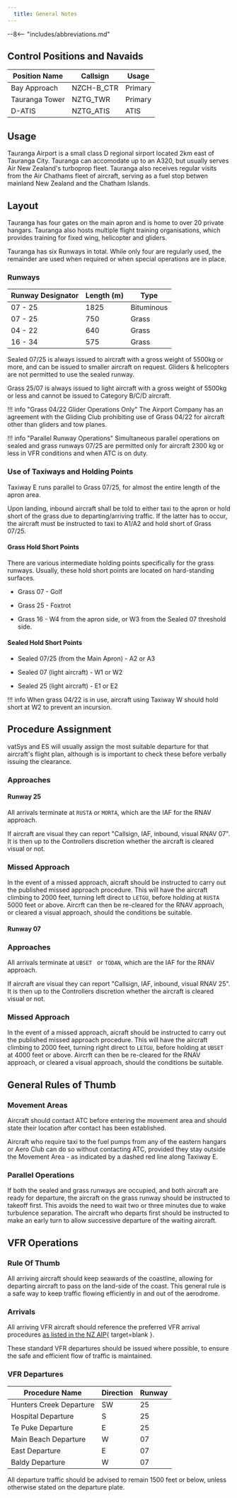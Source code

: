 ```yaml
---
  title: General Notes
---
```


--8<-- "includes/abbreviations.md"

## Control Positions and Navaids

| Position Name  | Callsign   | Usage   |
| -------------- | ---------- | ------- |
| Bay Approach   | NZCH-B_CTR | Primary |
| Tauranga Tower | NZTG_TWR   | Primary |
| D-ATIS         | NZTG_ATIS  | ATIS    |
 

## Usage

Tauranga Airport is a small class D regional sirport located 2km east of Tauranga City. Tauranga can accomodate up to an A320, but usually serves Air New Zealand's turboprop fleet. Tauranga also receives regular visits from the Air Chathams fleet of aircraft, serving as a fuel stop betwen mainland New Zealand and the Chatham Islands.

## Layout

Tauranga has four gates on the main apron and is home to over 20 private hangars. Tauranga also hosts multiple flight training organisations, which provides training for fixed wing, helicopter and gliders.

Tauranga has six Runways in total. While only four are regularly used, the remainder are used when required or when special operations are in place.


### Runways

| Runway Designator | Length (m) | Type       |
| ----------------- | ---------- | ---------- |
| 07 - 25           | 1825       | Bituminous |
| 07 - 25           | 750        | Grass      |
| 04 - 22           | 640        | Grass      |
| 16 - 34           | 575        | Grass      |

Sealed 07/25 is always issued to aircraft with a gross weight of 5500kg or more, and can be issued to smaller aircraft on request. Gliders & helicopters are not permitted to use the sealed runway.

Grass 25/07 is always issued to light aircraft with a gross weight of 5500kg or less and cannot be issued to Category B/C/D aircraft.

!!! info "Grass 04/22 Glider Operations Only"
        The Airport Company has an agreement with the Gliding Club prohibiting use of Grass 04/22 for aircraft other than gliders and tow planes.

!!! info "Parallel Runway Operations"
        Simultaneous parallel operations on sealed and grass runways 07/25 are permitted only for aircraft 2300 kg or less in VFR conditions and when ATC is on duty.


### Use of Taxiways and Holding Points

Taxiway E runs parallel to Grass 07/25, for almost the entire length of the apron area.

Upon landing, inbound aircraft shall be told to either taxi to the apron or hold short of the grass due to departing/arriving traffic. If the latter has to occur, the aircraft must be instructed to taxi to A1/A2 and hold short of Grass 07/25.

#### Grass Hold Short Points

There are various intermediate holding points specifically for the grass runways. Usually, these hold short points are located on hard-standing surfaces.

- Grass 07 - Golf

- Grass 25 - Foxtrot

- Grass 16 - W4 from the apron side, or W3 from the Sealed 07 threshold side.
        
#### Sealed Hold Short Points

- Sealed 07/25 (from the Main Apron) - A2 or A3

- Sealed 07 (light aircraft) - W1 or W2

- Sealed 25 (light aircraft) - E1 or E2

!!! info 
    When grass 04/22 is in use, aircraft using Taxiway W should hold short at W2 to prevent an incursion.

## Procedure Assignment

vatSys and ES will usually assign the most suitable departure for that aircraft's flight plan, although is is important to check these before verbally issuing the clearance.

### Approaches

#### Runway 25

All arrivals terminate at `RUSTA` or `MORTA`, which are the IAF for the RNAV approach.

If aircraft are visual they can report "Callsign, IAF, inbound, visual RNAV 07". It is then up to the Controllers discretion whether the aircraft is cleared visual or not. 

### Missed Approach

In the event of a missed approach, aicraft should be instructed to carry out the published missed approach procedure. This will have the aircraft climbing to 2000 feet, turning left direct to `LETGU`, before holding at `RUSTA` 5000 feet or above. Aircrft can then be re-cleared for the RNAV approach, or cleared a visual approach, should the conditions be suitable.

#### Runway 07

### Approaches

All arrivals terminate at `UBSET ` or `TODAN`, which are the IAF for the RNAV approach.

If aircraft are visual they can report "Callsign, IAF, inbound, visual RNAV 25". It is then up to the Controllers discretion whether the aircraft is cleared visual or not. 

### Missed Approach

In the event of a missed approach, aicraft should be instructed to carry out the published missed approach procedure. This will have the aircraft climbing to 2000 feet, turning right direct to `LETGU`, before holding at `UBSET` at 4000 feet or above. Aircrft can then be re-cleared for the RNAV approach, or cleared a visual approach, should the conditions be suitable.


## General Rules of Thumb

### Movement Areas

Aircraft should contact ATC before entering the movement area and should state their location after contact has been established.

Aircraft who require taxi to the fuel pumps from any of the eastern hangars or Aero Club can do so without contacting ATC, provided they stay outside the Movement Area - as indicated by a dashed red line along Taxiway E.

### Parallel Operations

If both the sealed and grass runways are occupied, and both aircraft are ready for departure, the aircraft on the grass runway should be instructed to takeoff first. This avoids the need to wait two or three minutes due to wake turbulence separation. The aircraft who departs first should be instructed to make an early turn to allow successive departure of the waiting aircraft.

## VFR Operations

### Rule Of Thumb

All arriving aircraft should keep seawards of the coastline, allowing for departing aircraft to pass on the land-side of the coast. This general rule is a safe way to keep traffic flowing efficiently in and out of the aerodrome.


### Arrivals

All arriving VFR aircraft should reference the preferred VFR arrival procedures [as listed in the NZ AIP](https://www.aip.net.nz/assets/AIP/Aerodrome-Charts/Tauranga-NZTG/NZTG_35.1_35.2.pdf){ target=blank }.

These standard VFR departures should be issued where possible, to ensure the safe and efficient flow of traffic is maintained.

### VFR Departures

| Procedure Name          | Direction | Runway |
| ----------------------- | --------- | ------ |
| Hunters Creek Departure | SW        | 25     |
| Hospital Departure      | S         | 25     |
| Te Puke Departure       | E         | 25     |
| Main Beach Departure    | W         | 07     |
| East Departure          | E         | 07     |
| Baldy Departure         | W         | 07     |


All departure traffic should be advised to remain 1500 feet or below, unless otherwise stated on the departure plate.